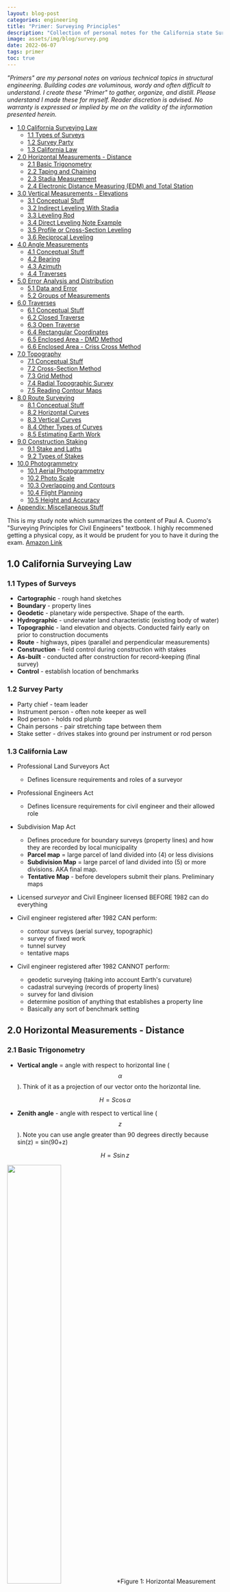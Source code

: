 ```yaml
---
layout: blog-post
categories: engineering
title: "Primer: Surveying Principles"
description: "Collection of personal notes for the California state Survey PE Exam"
image: assets/img/blog/survey.png
date: 2022-06-07
tags: primer
toc: true
---
```


*"Primers" are my personal notes on various technical topics in structural engineering. Building codes are voluminous, wordy and often difficult to understand. I create these "Primer" to gather, organize, and distill. Please understand I made these for myself. Reader discretion is advised. No warranty is expressed or implied by me on the validity of the information presented herein.*

- [1.0 California Surveying Law](#10-california-surveying-law)
  * [1.1 Types of Surveys](#11-types-of-surveys)
  * [1.2 Survey Party](#12-survey-party)
  * [1.3 California Law](#13-california-law)
- [2.0 Horizontal Measurements - Distance](#20-horizontal-measurements---distance)
  * [2.1 Basic Trigonometry](#21-basic-trigonometry)
  * [2.2 Taping and Chaining](#22-taping-and-chaining)
  * [2.3 Stadia Measurement](#23-stadia-measurement)
  * [2.4 Electronic Distance Measuring (EDM) and Total Station](#24-electronic-distance-measuring--edm--and-total-station)
- [3.0 Vertical Measurements - Elevations](#30-vertical-measurements---elevations)
  * [3.1 Conceptual Stuff](#31-conceptual-stuff)
  * [3.2 Indirect Leveling With Stadia](#32-indirect-leveling-with-stadia)
  * [3.3 Leveling Rod](#33-leveling-rod)
  * [3.4 Direct Leveling Note Example](#34-direct-leveling-note-example)
  * [3.5 Profile or Cross-Section Leveling](#35-profile-or-cross-section-leveling)
  * [3.6 Reciprocal Leveling](#36-reciprocal-leveling)
- [4.0 Angle Measurements](#40-angle-measurements)
  * [4.1 Conceptual Stuff](#41-conceptual-stuff)
  * [4.2 Bearing](#42-bearing)
  * [4.3 Azimuth](#43-azimuth)
  * [4.4 Traverses](#44-traverses)
- [5.0 Error Analysis and Distribution](#50-error-analysis-and-distribution)
  * [5.1 Data and Error](#51-data-and-error)
  * [5.2 Groups of Measurements](#52-groups-of-measurements)
- [6.0 Traverses](#60-traverses)
  * [6.1 Conceptual Stuff](#61-conceptual-stuff)
  * [6.2 Closed Traverse](#62-closed-traverse)
  * [6.3 Open Traverse](#63-open-traverse)
  * [6.4 Rectangular Coordinates](#64-rectangular-coordinates)
  * [6.5 Enclosed Area - DMD Method](#65-enclosed-area---dmd-method)
  * [6.6 Enclosed Area - Criss Cross Method](#66-enclosed-area---criss-cross-method)
- [7.0 Topography](#70-topography)
  * [7.1 Conceptual Stuff](#71-conceptual-stuff)
  * [7.2 Cross-Section Method](#72-cross-section-method)
  * [7.3 Grid Method](#73-grid-method)
  * [7.4 Radial Topographic Survey](#74-radial-topographic-survey)
  * [7.5 Reading Contour Maps](#75-reading-contour-maps)
- [8.0 Route Surveying](#80-route-surveying)
  * [8.1 Conceptual Stuff](#81-conceptual-stuff)
  * [8.2 Horizontal Curves](#82-horizontal-curves)
  * [8.3 Vertical Curves](#83-vertical-curves)
  * [8.4 Other Types of Curves](#84-other-types-of-curves)
  * [8.5 Estimating Earth Work](#85-estimating-earth-work)
- [9.0 Construction Staking](#90-construction-staking)
  * [9.1 Stake and Laths](#91-stake-and-laths)
  * [9.2 Types of Stakes](#92-types-of-stakes)
- [10.0 Photogrammetry](#100-photogrammetry)
  * [10.1 Aerial Photogrammetry](#101-aerial-photogrammetry)
  * [10.2 Photo Scale](#102-photo-scale)
  * [10.3 Overlapping and Contours](#103-overlapping-and-contours)
  * [10.4 Flight Planning](#104-flight-planning)
  * [10.5 Height and Accuracy](#105-height-and-accuracy)
- [Appendix: Miscellaneous Stuff](#appendix--miscellaneous-stuff)


This is my study note which summarizes the content of Paul A. Cuomo's "Surveying Principles for Civil Engineers" textbook. I highly recommened getting a physical copy, as it would be prudent for you to have it during the exam. [Amazon Link](https://www.amazon.com/Surveying-Principles-Civil-Engineers-2nd/dp/1888577940)





<div style="page-break-after: always;"></div>

## 1.0 California Surveying Law


### 1.1 Types of Surveys

* **Cartographic** - rough hand sketches
* **Boundary** - property lines
* **Geodetic** - planetary wide perspective. Shape of the earth.
* **Hydrographic** - underwater land characteristic (existing body of water)
* **Topographic** - land elevation and objects. Conducted fairly early on prior to construction documents
* **Route**  - highways, pipes (parallel and perpendicular measurements)
* **Construction** - field control during construction with stakes
* **As-built** - conducted after construction for record-keeping (final survey)
* **Control** - establish location of benchmarks

### 1.2 Survey Party

* Party chief - team leader
* Instrument person - often note keeper as well
* Rod person - holds rod plumb
* Chain persons - pair stretching tape between them
* Stake setter - drives stakes into ground per instrument or rod person


### 1.3 California Law
* Professional Land Surveyors Act
    * Defines licensure requirements and roles of a surveyor
* Professional Engineers Act
    * Defines licensure requirements for civil engineer and their allowed role
* Subdivision Map Act
    * Defines procedure for boundary surveys (property lines) and how they are recorded by local municipality
    * **Parcel map** = large parcel of land divided into (4) or less divisions
    * **Subdivision Map** = large parcel of land divided into (5) or more divisions. AKA final map.
    * **Tentative Map** - before developers submit their plans. Preliminary maps

* Licensed *surveyor* and Civil Engineer licensed BEFORE 1982 can do everything
* Civil engineer registered after 1982 CAN perform:
    * contour surveys (aerial survey, topographic)
    * survey of fixed work
    * tunnel survey
    * tentative maps
* Civil engineer registered after 1982 CANNOT perform:
    * geodetic surveying (taking into account Earth's curvature)
    * cadastral surveying (records of property lines)
    * survey for land division
    * determine position of anything that establishes a property line
    * Basically any sort of benchmark setting












<div style="page-break-after: always;"></div>

## 2.0 Horizontal Measurements - Distance


### 2.1 Basic Trigonometry

* **Vertical angle** = angle with respect to horizontal line ($$\alpha$$). Think of it as a projection of our vector onto the horizontal line.

$$H = S \cos \alpha$$

* **Zenith angle** - angle with respect to vertical line ($$z$$). Note you can use angle greater than 90 degrees directly because sin(z) = sin(90+z)

$$H = S \sin z$$

<img src="/assets/img/blog/survey1.png" style="width:50%;"/>
*Figure 1: Horizontal Measurement Trigonometry*


### 2.2 Taping and Chaining

* Taping and chaining involves two people measuring horizontal distance with **Gunter's chain (66 ft)** or a steel tape. Try to measure horizontal distance directly without using any trigonometry (use a **plumb bob** for leveling)
* Here are some useful unit conversions:

<img src="/assets/img/blog/survey2.png" style="width:50%;"/>
*Figure 2: Common Unit Conversion*

* **1 m = 3.28 ft**
* **1 mile = 5280 ft**
* **1 hectare = 2.472 acre**
* **1 acre = 43560 ft^2**
* **1 cubic yard = 27 ft^3**
* There are three types of tapes: 1.) add tape, 2.) cut tape, and graduated tape. Their main difference is how the last feet is measured and calibrated (see figure below for an illustration. The rear chain-person holds the roll of tape. The forward chain-person holds near the zero mark.

<img src="/assets/img/blog/survey3.png" style="width:60%;"/>
*Figure 3: Different Type of Tape*


* **Temperature correction** can be applied with the following equation. Let c = the correction amount. **To = standard temperature** = 68<sup>o</sup>>F unless otherwise noted.
    * If T > To, the tape is hot and expanded which reads smaller, c is positive, real distance is actually larger
    * If T < To, the tape is cold and contracted which reads bigger, c is negative, real distance is actually smaller

$$c = (6.45 \times 10^{-6}) (T - T_o) L_{measured}$$

$$T_{true} = T_{measured} + c$$

$$T_{measure} = T_{true} - c$$

* **Tape Sag Adjustment** (always negative - actual length is shorter)
    * w = weight of tape (lbs/ft or kg/m)
    * P = pull force (lbs or kg)
    * Don't forget to divide by length (lbs/ft units!)

$$C_s = \frac{w^2L^3}{24P^2}$$

* **Tape Pull Adjustment**
    * Po = standardized pull tension (usually around 15 lbs)
    * A = cross section area of tape
    * E = elastic modulus of steel (30 000 000 psi)


$$C_p = \frac{(P-P_o)L}{EA}$$


* *When tape is measured at an incline. Make sure to correct for S, before calculating H*
* *Pay attention to units for the pull adjustment! Denominator can stay in inches because in^2 and psi cancels out*
* *For distance measurements exceeding tape length, need to add the adjustment from all measurements. For example, 450 ft, we will have (4) adjustment with 100 ft and (1) adjustment with 50 ft*


### 2.3 Stadia Measurement
* Measuring distance with a lens w/ cross-hair and a rod. Distance can be indirectly deduced by reading the gap between cross-hair. **Usually K = 100 ft and C is 0 ft unless otherwise noted**.

$$distance = KI + C$$

* I is the crosshair reading as illustrated below:

<img src="/assets/img/blog/survey4.png" style="width:70%;"/>
*Figure 4: Stadia Cross Hair*

* **Very rare for reading to be level**, more often you the scope is slanted and need to adjust measurements. Referring to the figure below:

<img src="/assets/img/blog/survey5.png" style="width:90%;"/>
*Figure 5: Inclined Stadia Measurement*

1. Reading line AB = I, which is longer than actual because slanted scope
2. Convert to the effective rod intercept by first determining the vertical angle. **Note how the vertical angle corresponds in the figure above** ($$\alpha$$)

    $$I_1 = I \cos(\alpha)$$

3. Now the actual slanted distance (S) can be determined as we've shown before:

    $$S = K I_1 + c = KI \cos(\theta) + c$$

4. Finally let's convert to horizontal and vertical distance. Note vertical distance is to center of rod reading.

    $$H = S \cos(\alpha) = (KI \cos(\alpha) + c) \cos(\alpha)$$

    $$V = S \sin(\alpha) = (KI \cos(\alpha) + c) \sin(\alpha)$$


### 2.4 Electronic Distance Measuring (EDM) and Total Station

* EDM is essentially the high-tech version of stadia that is superior all around. Distance is measured by measuring wavelength of light as it is reflected. Occasionally, some error adjustment is required:
    * Constant prizm offset. Reduce distanced measured by 30 mm to 40 mm (because of internal reflector distance)
    * Varying atmospheric pressure adjustment (measured in ppm)

$$c = L_{measured} \times \frac{ppm}{1000000}$$

* Total station is the even more advanced version that allows for measurement of all distances and angles. No need to take notes when you have a total station.














<div style="page-break-after: always;"></div>

## 3.0 Vertical Measurements - Elevations


### 3.1 Conceptual Stuff

* All elevation is measured with respect to a **datum**. In the US, that datum is based on the Mean Sea Level 1929 Adjustment **(MSL29)** and was updated to **NGVD 88**
* Here are some commonly used terminologies:
    * leveling circuit - our instrument which has a telescope for rod readings. Often rotation is restricted to only vertical axis (i.e. always horizontal)
    * (RR) rod reading
    * (HI) instrument height - usually refers to elevation at sightline. But may also refer to height of equipment itself
    * (BS) backsight - RR at the previous point of measurement. **associated with plus (+)**
    * (FS) foresight - RR at the next point of measurement. **associated with minus (-)**
    * (BM) benchmark - a location where we know the exact elevation (serves as control and error correction)
    * (TBM) temporary benchmark - not official, usually used by individuals for temporary purposes
    * (TP) turning point - point whose elevation is determined prior to moving the level
* Our instrument does not have to be placed in line of FS and BS (rotating 180 degree) each time. But our equipment should always be set up with equal distance to BS and FS to minimize curvature, collimation, and refraction errors. **Having equal distance means the error could balance out.**Curvature error arises because the surface of Earth is curved, but our line of sight is straight.
* If the above is not possible (say that places our instrument in the middle of a river), then use **reciprocal leveling**

<img src="/assets/img/blog/survey6.png" style="width:75%;"/>
*Figure 6: Leveling Instrument*

Referring to the figure above, the procedure for leveling is as follows:

1. We know elevation at point X is 100 ft
2. From RR of BS, we read 4.5 ft 
3. => 100 + 4.5 = 104.5 ft is the elevation of HI

    $$HI = elev_{BS} + BS$$

4. Now rotate to the FS, we read RR of FS as 1.5 ft. Subtract this value to get elevation of FS.
5. => 104.5 - 1.5 = 103 ft is the elevation at Y

    $$elev_{FS} = HI - FS$$

6. Move instrument, FS becomes the new BS, repeat until done

* **Precise Leveling** - high order of accuracy. Used to furnish low-order work. Covers large area. More precise equipment is used.

### 3.2 Indirect Leveling With Stadia

* Use stadia as we have seen in the last chapter, but calculate "V" this time. Then add/subtract by given elevation
* Often we need to adjust by add/subtracting rod and instrument height:

<img src="/assets/img/blog/survey6.5.png" style="width:80%;"/>


### 3.3 Leveling Rod

* Rods can extend up to 13 ft, with 0 at the base. There are two types:
    * **self-reading rod** - Philadelphia rod (most popular)
    * **self-reducing rod** - Lenker rod. No notes need to be taken. Set zero at HI. Value increases from top to bottom

<img src="/assets/img/blog/survey7.png" style="width:100%;"/>
*Figure 7: Type of Leveling Rod*

### 3.4 Direct Leveling Note Example
Here is a sample note taken from the field. Note the sequence of calculation and how BS is associated with (+), and FS is associated with (-). Also note the summation check at the end to ensure no adjustment is needed.

<img src="/assets/img/blog/survey8.png" style="width:90%;"/>
*Figure 8: Leveling Note + Error Correction*

$$\sum BS - \sum FS = elev_{start} - elev_{end}$$

$$Error = Field - Actual$$

Negative (-) error means too short. If the summation above does not calculate out, we need to smear the error in the "adjusted elevation column" as shown above.


### 3.5 Profile or Cross-Section Leveling

Involves obtaining elevation along a perpendicular line (used to determine a cross-section). The surveying note will now have a new column for **side shots (SS)**

$$elev_{SS} = HI - SS$$

<img src="/assets/img/blog/survey9.png" style="width:100%;"/>
*Figure 9: Profile Leveling*

Note we can skip the intermediate SS when calculating TP1. Cannot skip if there is a BS recording


### 3.6 Reciprocal Leveling
Occurs when instrument cannot be placed equi-distance between FS and BS (such as in the middle of a river). We are essentially averaging out the error.

Calculate ELEV with instrument 1, calculate ELEV with instrument 2. Average the results.

<img src="/assets/img/blog/survey10.png" style="width:100%;"/>
*Figure 10: Reciprocal Leveling*














<div style="page-break-after: always;"></div>

## 4.0 Angle Measurements



### 4.1 Conceptual Stuff

* Three types of angle measurements. Internal and exterior angle are shown below. Deflection angle is how much the equipment has rotated.

<img src="/assets/img/blog/survey11.png" style="width:90%;"/>
*Figure 11: Types of Angle Measurements*


### 4.2 Bearing

* **Bearing** = angle with respect to 4 quadrants. The reference **meridian** is usually North. The format of a bearing measurement is usually in the form of (North or South)(rotate toward)(West or East)(e.g. N35<sup>o</sup>>E)
* Interestingly, these quadrants are different from standard mathematics
* **Reverse bearing** = The bearing that is parallel but points in the opposite direction is called a 
* Read questions carefully:

$$Bearing_{BA} \neq Bearing_{AB}$$


<img src="/assets/img/blog/survey12.png" style="width:70%;"/>
*Figure 12: Bearing Angles*

* The reference meridian can be of three types:
    * True - parallel to line drawn from north pole to south pole. Same everywhere on Earth at any point in time
    * Magnetic - taken by compass. Not equal to true meridian! Magnetic pole is constantly changing and depends on where you are on Earth
    * Grid - An imaginary grid is superimposed on to a map. Angle references this grid
* **Magnetic declination** is the difference between True meridian and Magnetic meridian
    * **Agonic line** = Line where magnetic meridian = true meridian
    * **Isogonic line** = The "topographic" line that shows the same magnetic declination is called 

declination = angle from TRUE to MAG

$$TRUE = MAG + DECLINATION$$

<img src="/assets/img/blog/survey13.png" style="width:50%;"/>
*Figure 13: Isogonic Contours*


### 4.3 Azimuth

* Azimuth is a measurement that starts North and rotates **CLOCKWISE** ranging from 0 to 360 degrees.

<img src="/assets/img/blog/survey14.png" style="width:50%;"/>
*Figure 14: Azimuth*

* Same as above, Azimuth can either be 1.) true, 2.) magnetic, or 3.) grid.
* A common mistake is thinking 90 degrees = 180 degrees...


### 4.4 Traverses

* Traversing is the task of relating points through angles and distances. There is **Open Traverse** and **Closed Traverse**


<img src="/assets/img/blog/survey15.png" style="width:70%;"/>
*Figure 15: Open and Closed Traverse*


* For closed traverse, the internal angles must add up to the following where n = number of legs (e.g. triangle = 3)

$$\sum \theta_{interior} = (n-2)(180)$$

We will discuss traverses in detail in Chapter 6.

$$\sum \theta_{exterior} = 360N_{angle} - \sum \theta_{interior}$$
















<div style="page-break-after: always;"></div>

## 5.0 Error Analysis and Distribution


It is impossible to measure things exactly without error. Sources of error can be systematic or random. Here is a list of potential sources:

* Procedure shortcomings
* Care exercised by surveyor
* Equipment calibration frequency
* Weather

**Level of Accuracy** is the measure of uncertainty regarding the survey overall. For any survey, you can exercise an extreme amount of care. In order to establish uniformity and prevent oversurveying (and reduce cost), Caltrans Survey Manual provides detailed specifications for classification of accuracy

<img src="/assets/img/blog/survey16.png" style="width:90%;"/>
*Figure 16: Caltrans Accuracy Standards*

Higher order survey is more accurate, but also take longer and is more costly.

* Accuracy => how close your observed value is to the true value
* Precision => how close together your repeated measurements are to each other (could be precise but inaccurate)



### 5.1 Data and Error

The figure below shows some example angle measurements.

<img src="/assets/img/blog/survey17.png" style="width:60%;"/>
*Figure 17: Error in Measurements*

* **Mean** of the measurements can be calculated as shown:

    $$\mu = \frac{\sum X_i}{N}$$

    * Where $$X_i$$ is the sum of all measurements, N is the number of measurements
    * For multiple angle measurements, simply average the seconds if degree and minute is unchanged.
    * Otherwise, add degree, minute, second separately, then use calculator function to automatically aggregate them. In the example above => 1600 degrees, 240 minutes, 579 seconds, then convert => (1604,9,39)

* **Residual** is the difference between each measurement and the mean (note that residual can be negative). Also sometimes referred to as deviation.

    $$r = X_i - \mu $$

* **Standard Deviation** is a measure of dispersion of data (how flat the bell curve is). One standard deviation of the mean value contains 68.27% of the sample. Variance is defined as $$\sigma^2$$

    $$\sigma = \pm \sqrt{\frac{\sum r^2}{N-1}}$$


<img src="/assets/img/blog/survey18.png" style="width:50%;"/>
*Figure 18: Standard Deviation*

* **Standard Error of the Mean** is a measure of uncertainty regarding the mean and is calculated as a function of sample size and standard deviation. If our sample is the entire population, then the standard error of the mean is zero. Smaller sample size = more uncertainty, and vice versa.

    $$\sigma_m = \pm \frac{\sigma}{\sqrt{N}}$$

    * In the example above, we had 16 measurements and the standard error of the mean is $$\pm 1$$", which means our average value is about 1" plus or minus from the true value. If we made 1,000,000 measurements, we would get even closer to the true value
    * This is what we usually referred to when we say we are uncertain to $$\pm x$$"


### 5.2 Groups of Measurements

Say you have a traverse with 4 courses. Each course you took 20 measurements. In this case:

* Number of groups = 4
* N of each group = 20

The total standard deviation of the entire group is calculated as:

$$\sigma_{sum} = \pm \sqrt{\sigma_1^2 + \sigma_2^2 + \sigma_3^2 + ... + \sigma_n^2}$$

For example, 

$$(10 \pm 0.05) + (15 \pm 0.01) = (25 \pm \sqrt{0.01^2 + 0.05^2})$$


<u>Example 1:</u> A party chief and his chainman can read the tape end to $$\pm 0.01$$ ft with a 100 ft tape. What is the uncertainty in a 1000 ft distance measurement? Note that each tape reading occurs "twice" (one at each end)

* Note that if $$n = 1$$, then $$\sigma_m = \sigma = \pm 0.01$$ ft
* But since the tape reading rely on two readings, the standard deviation needs to be modified slightly: $$\sigma_m = \pm 0.01$$ ft and $$n = 2$$, thus $$\sigma = \sigma_m \sqrt{n} = \pm 0.014$$ ft
* For a series of 10 grouped measurements: $$\sigma_{sum} = \sqrt{0.014^2 \times 10} = \pm 0.04$$ ft

<u>Example 2:</u> Three distance segments measured had uncertainty of +-0.05 ft. Another four distance segments measured had uncertainty of +- 0.1 ft. What is the total uncertainty in the seven segments?

$$\sigma_{sum} = \sqrt{ 0.05^2 \times 3 + 0.1^2 \times 4  } = \pm 0.218 ft$$


<u>Example 3:</u> Error of computing an area. Let L and W be the length of width of a rectangle

$$error = \pm \sqrt{L^2 e_L^2 + W^2 e_W^2}$$















<div style="page-break-after: always;"></div>

## 6.0 Traverses


### 6.1 Conceptual Stuff

Traverse is simply measuring distance and angles. Here are some definitions that you should know:

* **bearings** - horizontal angle measured
* **headings** - horizontal distance measured
* **Course or Leg** - course or leg of a traverse is described by a distance and an angle. The angle may be provided in bearing or azimuth

<img src="/assets/img/blog/survey19.png" style="width:45%;"/>
*Figure 19: Course or Leg*

* **Departure** - change in X-direction
* **Latitude** - change in Y-direction

<img src="/assets/img/blog/survey20.png" style="width:45%;"/>
*Figure 20: Departure and Latitude*


Here is a tip for quicker angle calculation. Think of cosine as projection. Since bearing is always provided with respect to vertical axis (N-S), the following always holds true:

$$latitude = \Delta Y = L \cos(\alpha)$$

$$departure = \Delta X = L \sin(\alpha)$$

Also make sure you assign the correct sign(+,-). If using azimuth, the sign is automatically taken care of.

Given departure and latitude, the overall course length can be calculated using Pythagorean Theorem (easiest), or any trig ratios (sin/cos/tan). This is called **inversing** the course.

$$L = \sqrt{\Delta X^2 + \Delta Y^2}$$


### 6.2 Closed Traverse

Closed traverse involves several courses that ultimately return to the starting point. The algebraic sum of departure and latitude should be zero. But this will never be the case no matter how careful the surveys performed. Error correction will need to be performed.

<img src="/assets/img/blog/survey21.png" style="width:90%;"/>
*Figure 21: Closed Traverse Notes Example*

The procedure for balancing a closed traverse is lengthy and involves 1.) first balancing bearing angle with interior angle 2.) then balancing departure and latitude, 3.) then balancing bearing angle again along with length based on adjusted dep. and lat. The procedure is as follows:

1. First balance the interior angles $$(n-2)\times 180^o$$
2. Revise bearing of each course based on adjusted interior angle (*adjusted bearing*)
3. Compute departure and latitude based on adjusted bearing (*uncorrected dep. & lat. based on adjusted bearing in the previous step*)
4. Compute error in departure (dx) and latitude (dy)
5. Adjust departure and latitude using compass rule (*adjusted dept. & lat.*)
6. Finally recalculate length and bearing angle with the adjusted departure and latitude (*length and bearing recalculated*)


There are three methods for error adjustment of closed traverses:

1. **transit rule** - adjustment in proportion to latitude. Use when angular measurement is considered more reliable

    $$C_x = \frac{lat_i}{\sum |lat_i|} \times dx$$

    $$C_y = \frac{lat_i}{\sum |lat_i|} \times dy$$

2. **compass rule** - adjustment in proportion to leg distance. Use when angular and linear measurements have equal reliability. Regarded as superior to transit rule.

    $$C_x = \frac{l}{L} \times dx$$

    $$C_y = \frac{l}{L} \times ly$$

    where:
    * "l" here is the length of a single course. NOT cumulative as was the case for open-traverse correction
    * "L" is the total length of traverse (perimeter)
    * "dx" and "dy" are the errors in dep. and lat.

3. **method of least square** - can be used in all cases and utilizes curve fitting. Mostly done through computer software. Too tedious by hand



To illustrate this process, we will do an example. Balance the following closed traverse with compass rule:

<img src="/assets/img/blog/survey22.png" style="width:50%;"/>
*Figure 22: Example Problem for Closed Traverse*

1. Balancing interior angle

    <img src="/assets/img/blog/survey22-1.png" style="width:65%;"/>

2. Adjust interior angle

    <img src="/assets/img/blog/survey22-2.png" style="width:65%;"/>

3. Compute new bearing based on adjusted interior angle

    <img src="/assets/img/blog/survey22-3.png" style="width:100%;"/>

4. Compute latitude and longitude based on bearing in step 3

    <img src="/assets/img/blog/survey22-4.png" style="width:90%;"/>

5. Calculate total and relative closure error

    <img src="/assets/img/blog/survey22-5.png" style="width:75%;"/>

6. Use Compass Rule to get adjusted lat. & dep. (Measured - True). Negative means too short.

    <img src="/assets/img/blog/survey22-6.png" style="width:90%;"/>

7. Recalculate final length and bearing angle

    <img src="/assets/img/blog/survey22-7.png" style="width:90%;"/>


### 6.3 Open Traverse

Open traverse does not start and end at the same location. It can be balanced only if the start and end points are known.

<img src="/assets/img/blog/survey23.png" style="width:45%;"/>
*Figure 23: Open Traverse*

The adjustment procedure is as noted:

1. Calculate the difference between calculated and known coordinates (dx, dy)
2. Compute total and relative error of closure

    $$d_{total} = \sqrt{dx^2 + dy^2}$$

    $$d_{relative} = \frac{d_{total}}{L}$$

3. Correction to departure is calculated as:

    $$C_x = \frac{l}{L} dx$$

4. Correction to latitude is calculated as:

    $$C_y = \frac{l}{L} dy$$

    where:

    "l" is the **cumulative** distance from the beginning point
    
    "L" is the total traverse distance

5. Correct the northings (Y-axis) based on the above equations
6. Correct the eastings (X-axis) based on the above equations
7. Compute the adjusted rectangular coordinates (pay attention to signs)
8. Adjust the length and bearing of each course accordingly based on the adjusted grid

$$\alpha = tan^{-1} (\frac{x_2 - x_1}{y_2 - y_1})$$

$$L = \sqrt{(x_2 - x_1)^2 + (y_2 - y_1)^2}$$



### 6.4 Rectangular Coordinates

Often, a coordinate (x,y) is assigned to the starting point. From the departure and latitude measurements, the coordinate of every other point can be determined. The process is simple but pay attention to signs! And:

$$departure = \Delta X$$

$$latitude = \Delta Y$$



### 6.5 Enclosed Area - DMD Method

Closed traverses must be balanced before calculating its area. The most common method is called **Double Meridian Distance** (DMD) method. Area is calculated by summing the product of latitude and DMD for each course.

$$A = \frac{\sum lat_i \times DMD_i}{2}$$

* Reference meridian (a vertical line) is drawn at the most westerly point
* Meridian Distance (MD) is the distance between this vertical line, to the mid point of any course. Refer to the figure below
* Make sure to calculate DMD for each course separately to avoid having error propagate through your calculation
* Divide by 43560 to convert from ft2 to acres

<img src="/assets/img/blog/survey24.png" style="width:95%;"/>
*Figure 24: DMD Method for Calculating Enclosed Area*


### 6.6 Enclosed Area - Criss Cross Method

Another more numerically convenient way of calculating enclosed area is the Criss Cross Method. But we need to get the grid (x,y) coordinates first before we can use this method. An example of this method is shown below.

<img src="/assets/img/blog/survey25.png" style="width:95%;"/>
*Figure 25: Criss Cross Method for Calculating Enclosed Area*

A couple of COMMON ERRORS when applying criss-cross method
* Repeat the first point!
* Notice that "y" is on the first column
* Remember to divide by 2
* Translate all points to the top right quadrant before computing










<div style="page-break-after: always;"></div>

## 7.0 Topography


### 7.1 Conceptual Stuff

* **Topography** - process of mapping elevations and physical features of a site in plan view. Also sometimes include annotations of natural or man-made features
* **Horizontal Control** - known point of line such as property line, centerline of highway, streets, etc.
* **Vertical Control** - known elevation/datum. Usually use the National Vertical Geodetic Datum (NVGD 1929) or the North American Vertical Datum of 1988 (NAVD 88)
* Four methods:
    1. Cross-section method - great for roads
    2. Grid method - great for contour
    3. Radial method - great for single point of interest
    4. Radiation method - fastest

There is also photogrammetry which involve aerial photos. We will discuss this further in future chapters.


### 7.2 Cross-Section Method

* Mostly used for roads. Cross sections for elevations are taken at right angles (offset lines). Refer to the figure below. 

<img src="/assets/img/blog/survey26.png" style="width:100%;"/>
*Figure 26: Cross Section Method*

* Baseline (horizontal control) is usually the proposed centerline of a road or highway. Features and other point of interest are fully described in terms of:
    * vertical (its elevation)
    * horizontal (station along baseline + offset distance to feature)


### 7.3 Grid Method

* Method involves superimposing a grid onto an area of interest (divided into series of square regions). Refer to the figure below.

<img src="/assets/img/blog/survey27.png" style="width:80%;"/>
*Figure 27: Grid Method*

* Determine elevation at every intersection point. Then enter the data into a software to generate contour plot


### 7.4 Radial Topographic Survey

* Method commonly used to map a special point of interest. Start at a known point/elevation. Use stadia or total station an traverse to point of interest.


### 7.5 Reading Contour Maps

* Contour maps show lines of equal elevation
* The direction of a contour at any point is at right angles to the direction of steepest slope
* Contour lines cannot cross each other
* Slope (or gradient) can be determined by dividing elevation change by horizontal distance:

$$slope = \frac{\Delta elev}{\Delta x}$$

* Profile is kind of like a section cut on the contour:

<img src="/assets/img/blog/survey28.png" style="width:50%;"/>
*Figure 28: Contour Profile*

The figure below shows some of the common features of contour plot that you should recognize.

<img src="/assets/img/blog/survey29.png" style="width:100%;"/>
*Figure 29: Common Contour Features*














<div style="page-break-after: always;"></div>

## 8.0 Route Surveying


### 8.1 Conceptual Stuff

Route surveying usually involve two types of curves:
* **Horizontal curves** - curves in direction (e.g. ramps of highway or bridge)
    * mathematically circular
    * straight portions are called **tangents**
* **Vertical curves** - changes in elevation and slope
    * mathematically equal-tangent-parabolic
    * curve can be sag or crest

<img src="/assets/img/blog/survey29.1.png" style="width:50%;"/>


### 8.2 Horizontal Curves

Equation and elements of a circular horizontal curve is shown below:

<img src="/assets/img/blog/survey30.png" style="width:100%;"/>
*Figure 30: Horizontal Curve*

Some other equations:

* Area enclosed within "E" region shaped like a boomerang:

$$A = R^2 (\tan(I/2) - I(\frac{\pi}{360}))$$

* Area of polygon inscribed by R and T:

$$A = \frac{R}{2} \times T \times 2T$$

* Area of curve sector:

$$A = \frac{I}{360} \pi R^2$$

* Finding station of EC from PI

$$sta_{EC} = sta_{PI} - T + L$$

Note we CANNOT do sta_PI + T because length of curve is not equal to 2T!


Notations:
* C = long chord length from start to finish (straight line)
* D = degree of curvature
* E = external distance
* I (or $$\Delta$$) = interior angle, intersection angle
* I/2 = full deflection angle for the long chord
* L = length of curve
* M = middle ordinate
* PC (or TC or BC) = START. point of curvature, tangent-to-curve, beginning-of-curve
* PI (or V) = point of intersection, vertex, intersection of tangents
* POC = any point on the curve
* PT (or CT or EC) = END. point of tangency, curve-to-tangent, end of curve
* R = radius of curve
* T = tangent distance. Semi-tangent. (see diagram)


<u>Degree of Curvature</u>

Degree of curvature (D) is a measure of rate of change of rotation. Usually it is stated mathematically as 1 over radius of curvature:

$$\kappa = \frac{1}{\rho}$$

However, we like to express curvature as "degree per station" rather than per feet. Note how there is a direct relationship between D and R (knowing one automatically reveals the other)

$$D = \kappa = \frac{100 ft}{R} [radian]$$

$$D = \frac{5729.6^o}{R} [degrees]$$

For railroad projects with very large radius, the chord basis may be preferred:

$$sin(\frac{D}{2}) = \frac{50 ft}{R}$$


<u>Deflection Angle</u>

In the process of laying out a road, construction stakes must be installed at BC and EC and along the road at full stations (sometimes half if turn is sharp). 

**Deflection angle** is defined as the angle between the tangent and a chord (see figure below for clarification)

<img src="/assets/img/blog/survey31.png" style="width:50%;"/>
*Figure 31: Deflection Angle*

* highlighted area can be calculated as area of sector minus the triangle

$$A = (\frac{I}{360} \pi R^2 ) - (R^2 sin(I) /2)$$

* $$\alpha$$ in the figure above is I, but could actually be any point on the curve
* $$\beta$$ is another useful geometric property to keep in mind

In essence, what we want is for any two points on a curve, how much should we turn? And what is the arc length between them?


<img src="/assets/img/blog/survey32.png" style="width:50%;"/>
*Figure 32: Deflection Angle Between Any Two Points*

The deflection angle ($$\delta$$) between point A and B is simply the arc length divided by the radius divide by 2:

$$\alpha = \frac{(AB)_{arc}}{R} [radians]$$

$$\alpha = \frac{(AB)_{arc}}{R} \times \frac{180}{\pi} [degrees]$$

$$\delta = \alpha /2$$

The chord length between point A and B:

$$(AB)_{chord} = 2 R sin(\delta)$$

The deflection angle per full station can be calculated as:

$$\delta = \frac{1}{2} \times \frac{100 ft}{R} [radians]$$

$$\delta = \frac{1}{2} \times \frac{100 ft}{R} \times \frac{180}{\pi} [degrees]$$

Another useful parameter is deflection angle per foot. To get the deflection angle at any station, simply multiply this value by the distance from BC to the point under consideration:

$$\delta /ft = \frac{I/2}{L}$$


From this exercise, we can sight the entire curve at BC by specifying how much to turn, and the corresponding chord distance.


<u>Tangent Offset</u>

Tangent offset can be calculated via the following

<img src="/assets/img/blog/survey33.png" style="width:75%;"/>
*Figure 33: Tangent Offsets*


### 8.3 Vertical Curves

Vertical curves are used to transition between grades. They can be symmetric or asymmetric. However, point V is always equidistant to PVC and PVT

<img src="/assets/img/blog/survey34.png" style="width:100%;"/>
*Figure 34: Vertical Curves*

Notations:
* BVC, PVC = beginning of curve
* EVC, PVT = end of curve
* g1 = starting grade (%)
* g2 = ending grade (%)
* L = HORIZONTAL length of curve
* M = middle ordinate (usually very small)
* V, PI, PVI = vertex point

Since the grade typically very small. The chord distance (BVC to V and V to EVC) is essentially equal to the length of the curve.

Elevation of every point on the curve can be defined using a parabolic equation. A parabolic curve is completely defined by two grades and a horizontal length.

NOTE: r can be negative as is the case in crest curves.

$$r = \frac{g_2 - g_1}{L}$$

$$y_{BVC} = y_{PVI} + g_1 (L/2)$$

$$y_{elev} = (r/2)x^2 +g_1 x + y_{BVC}$$

$$x_{crit} = \frac{-g1}{r}$$

$$M = \frac{|g_1-g_2| L}{8}$$

Units for length in stations (**sta**):
* $$g_1, g_2$$ is in whole percents (e.g. 2, -1.5)
* $$L, x$$ is in stations (e.g. 5.0, 6.5, 10.0)
* $$y_{BVC}$$ elevation is in feet

Units for length in feet (**ft**):
* $$g_1, g_2$$ is in decimals (e.g. 0.02, -0.015)
* $$L, x$$ is in ft (e.g. 500, 650, 1000)
* $$y_{BVC}$$ elevation is in feet

If elevation at PVI is given, can simply use the straight grade lines to back-calculate elevation at BVC or EVC. Length to BVC or EVC is usually taken to be equidistant. Remember station is in horizontal distance.

$$y_{BVC} = y_{PVI} + g_1 L_1$$

If the curve is not symmetric, you may need to solve the length of curve on either side of PVI first:

<img src="/assets/img/blog/survey35.png" style="width:50%;"/>
*Figure 35: Solving for BVC and EVC Location Given Different Slopes*

A spreadsheet table could be set up to organize calculation:

<img src="/assets/img/blog/survey36.png" style="width:50%;"/>
*Figure 36: Vertical Curve Elevation Calculation Table*

Sample calculation for sta unit:

$$456.08 = (0.625/2)(3.5)^2 - (1.5)(3.5) + 457.5$$

Sample calculation for feet unit:

$$456.08 = (0.0000625/2)(350)^2 - (0.015)(350) + 457.5$$



### 8.4 Other Types of Curves

* **Compound Horizontal Curve** - two horizontal curve of different radius that lie on the same tangent. Analyze as two separate curves. All previous equations apply

<img src="/assets/img/blog/survey36.1.png" style="width:50%;"/>

* **Reverse Horizontal Curve** - same as above but the second curve flips curvature

<img src="/assets/img/blog/survey36.2.png" style="width:50%;"/>

* **Spiral Horizontal Curve** - Used to produce gradual transition from tangent to circular

<img src="/assets/img/blog/survey36.3.png" style="width:50%;"/>

  * TS = tangent to spiral
  * LS = length of spiral
  * SC = spiral to circle
  * $$\theta_s$$ = interior angle of spiral
  * D = curvature of circle
  * Length of spiral recommended to be a function of approach speed of vehicles. V is in mph, R is in feet

$$LS = \frac{1.6 (V)^3}{R}$$

  * LS can also be calculated as:

$$LS = \frac{100 \theta_s}{D/2}$$

  * Deflection angle for setting out the spiral can be calculated as:

$$\alpha = \frac{\theta_s}{3} \times (L/LS)^2$$

* **Asymmetrical Vertical Curve** - tangents are not equal. Analyze as two separate curves joined at the point of compound vertical curve (PCVC). Refer to page 67 of Cuomo text for more information and equations.

<img src="/assets/img/blog/survey36.4.png" style="width:50%;"/>



### 8.5 Estimating Earth Work

There are two common methods for estimating amount of soil to be cut or filled between stations. Remember to divide by 27 to convert to cubic yards.

$$VOLUME => \frac{1 \; yd^3}{27 \; ft^3}$$

$$AREA => \frac{1 yd^2}{9 ft^2}$$

<u>Average End Method</u>

<img src="/assets/img/blog/survey37.png" style="width:40%;"/>
*Figure 37: Earthwork Calculation Cross Section Area*

Conservative and quick method. Usually over-estimates the soil. Essentially average the two end areas multiply by length.

$$V = \frac{A_1 + A_2}{2} \times L \; [ft^3]$$

In some cases, one of the end area could be 0 which results in a pyramid rather than a prism. Use this formula instead if that is the case:

$$V = \frac{A_{base}}{3} \times L \; [ft^3]$$

<u>Prismoidal Method</u>

<img src="/assets/img/blog/survey38.png" style="width:100%;"/>
*Figure 38: Prismoidal Method*

If the ground is very irregular, or the two end areas differ drastically, the prismoidal method could be better. Essentially we interpolate a cross-section between the two ends, and a weighted average is taken. Usually produces smaller volume than average-end method.

$$V = \frac{A_1 + 4A_m + A_2}{6} \times L \; [ft^3]$$


<u>General Formula for Highway Sections</u>

<img src="/assets/img/blog/survey112.png" style="width:100%;"/>

$$A = c (\frac{d_L + d_R}{2}) + b (\frac{h_L + h_R}{4})$$


The formula above is a simplified express from the following sequence:

<img src="/assets/img/blog/survey111.png" style="width:100%;"/>



<u>Effect of Shrinkage</u>

Sometimes effect of shrinkage and swell are considered in earthwork calculations.

* (1) Bank volume = natural state
* (2) Loose volume = volume when its in the trucks, disturbed and loose
* (3) Compacted volume = volume after compaction
* Swell = (2) / (1)
* Shrinkage = (3) / (1)

<u>Mass Diagram</u>

Mass diagrams are often produced to best plan hauling schedules.

The grade is represented as y(x), then the mass ordinate is the integration of y(x) that shows the cumulative volume. Let the width of a profile slice be b(x):

$$V = \int_{0}^{x} b(x) y(x) dx$$

<img src="/assets/img/blog/survey105.png" style="width:70%;"/>










<div style="page-break-after: always;"></div>

## 9.0 Construction Staking


### 9.1 Stake and Laths

Stakes are placed by surveyor to guide contractors in laying out the construction project. 

* A topographic survey must be performed prior to staking to establish horizontal and vertical datum
* In some cases, construction staking is critically important:
    * Determining earthwork quantities. Need to ensure correct vertical measurement. Very expensive mistake...
    * Determining elevation for drainage devices. Mistake in staking for concrete gutter (which only has 0.25% slope) could lead to inadequate drainage

Stakes (Ginneys) are usually small 1" by 2" spikes that is drilled into the ground.

Laths (Ground stakes) are the actual poles containing information. They are about 2" by 36" in dimension.

<img src="/assets/img/blog/survey39.png" style="width:40%;"/>
*Figure 39: Stake and Lath*

Fundamentally, the goal of construction staking is simple. Present information on a stick in the most concise and terse way possible. You should be familiar with some short-hands but in general just know there are often deviations from common practice and this isn't exactly a science.

Some possible information shown on a stake (not exhaustive at all)
* Station or line - horizontal location of the stake (e.g. 25+00, property line)
* Offset - some stakes must be offset from the actual location because it would otherwise impede construction (e.g. 3.00 to curb face, 10 to cl pipe)
* Cut (C) or fill (F) - indicates whether to excavate or fill or keep as is (grade) (e.g. C 1.75 to top of curb, F 1.96 to top of wall)
* Elevation - Elevation at top of stake is marked on the lath (e.g. elev = 123.76)


### 9.2 Types of Stakes

<u>Slope Stakes</u>

* Slope stakes - used to indicate earthwork involved in creating a nice slope. Here are some example interpretations:

<img src="/assets/img/blog/survey40.png" style="width:100%;"/>
*Figure 40: Reading Slope Stakes*

Some definitions:
* 2:1 => 2 Horizontal : 1 Vertical
* 1/2 => 1 Vertical / 2 Horizontal
* 40% => 40 Vertical / 100 Horizontal
* **Toe** - bottom of slope
* **Top** - top of slope
* **Catch Point** - where slope intersect with existing ground
* **Hinge Point** - Upper or lower limit of the slope, usually shoulder of a road (see next figure for illustration)
* **Slope Ratio** - HORIZONTAL:VERTICAL
* **RPSS** - reference point slope stake. The offset stake

<img src="/assets/img/blog/survey41.png" style="width:100%;"/>
*Figure 41: Some Slope Definitions*



<u>Other Types of Stakes</u>

* Contour stakes - Used to demarcate contour lines
* Rough grade stakes - Used to control dirt grade. Not very important and is only good to nearest 0.10 ft 
* Blue tops - Stakes set at a predetermined elevation. Also called "finished grade stakes"
* Building layout stakes - Offset stakes used to demarcate building footprint
* Sewer or storm drain stakes - Offset stake to demarcate sewer or storm drain lines. Usually offset by about 10 ft. Otherwise could be damaged or moved during construction
* Wall stakes - Offset stake used to demarcate retaining wall
* Curb stakes - Offset stake for curbs. Usually smaller offset (3 ft) and placed fairly close to each other (25 ft maybe closer for tighter bends). They are a drainage device so care must be taken
* Catch basin (manhole) stakes - Offset stakes. Again must take extreme care because it is a drainage device and portions of it is cast monolithically with the curb

























<div style="page-break-after: always;"></div>

## 10.0 Photogrammetry


### 10.1 Aerial Photogrammetry

Aerial photogrammetry involves taking measurements of site using photos taken on an airplane. Result is a topographic map with contours, elevations, and features.

* Quick but not as precise
* Does not work in wooded area
* Since multiple photographs must be taken, they need to be stitched together (known as a stereo photo)with a **stereoplotter**
* Therefore, photos must overlap a specific amount. Overlapping photographs are called **models**

In order have proper map scale. A series of control network should be established on the ground. 
* AERIAL PHOTOGRAMMETRY: Minimum of **(3) vertical control** not in a straight line, and **(2) horizontal control** in overlap. Suggest using (5) each for redundancy
* GPS control survey: 3H minimum spread out (4 for kinetic GPS), 2V minimum on opposite ends. 
* Control point is known as a **monument** and should be large and clear. Usually a large cross painted on the ground. Length of cross hair should be at least 1/1000. So for a 1:7200 scale => 7.2 ft

<img src="/assets/img/blog/survey42.png" style="width:50%;"/>
*Figure 42: Control Point Cross Hair*

* Alternatively, can avoid control point by using existing landmarks such as curbs, sidewalks, prominent rocks, etc. This is called **post-marking**.
* Contours can be generated using elevation models and interpolation


### 10.2 Photo Scale

Scales are expressed in two forms. Note that the two are equivalent. Convert feet to inches to go between the two.
* 1 in = 250 ft
* 1:3000

REMEMBER to multiply by 12. For example:

$$\frac{6 in}{7900 ft} = 1 in : 1317 ft = 1 in : 15800 in = 1:15800$$

Scale of the photo (S) is dependent on two factors:
* Camera focal length (F)
* Flight altitude (H)

<img src="/assets/img/blog/survey43.png" style="width:50%;"/>
*Figure 43: Photo Scale in Aerial Photogrammetry*

For most project, camera focal length is fixed (**typically 6 in focal length** with 93 degrees field of view). Thus the variable is flight height (H).

$$H = H_{datum} - \mbox{ground elev above sea level}$$

$$H = \frac{f}{S}$$

Pay attention to the units!



### 10.3 Overlapping and Contours

To stitch two photos together, an object must show up in at least two photos (i.e. overlap). How much overlap should be provided? The common practice is to use the **neat model** which provides:

$$\mbox{forward overlap} = 60 \% $$

$$\mbox{side overlap} = 30 \% $$

$$\mbox{overlap} = \frac{\mbox{lap width}}{9 in}$$

**By default, photos are 9 in by 9 in**

<img src="/assets/img/blog/survey44.png" style="width:100%;"/>
*Figure 44: Model Coverage*

For a 9"x9" photograph, the coverage provided by neat model is:

$$(9 in)(0.4) = 3.6 \mbox{in forward} = 4320 ft$$

$$(9 in)(0.7) = 6.3 \mbox{in side} = 7560 ft$$

$$coverage = 749.8 \; acre$$

A **intervalometer** is used to automatically trigger the camera at pre-determined intervals.


At the start of most projects, the designers must provide a desired map scale (S) and **contour interval (CI)**. Tighter CI usually means more detail is desired. The ratio between flying altitude and CI is known as **C-factor**

$$\mbox{C-factor} = \frac{H}{CI}$$

Or CI and C-factors are given and you need to find the flying height. Then knowing the focal length, we can calculate the photo scale.

$$H = CI \times \mbox{C-factor}$$

$$S = \frac{f}{H}$$

There is another factor called the **D-factor** which is just the ratio of photo scale to map scale. Most plotters have a D factor between 5 to 8.

$$\mbox{map scale} = \frac{S}{\mbox{D-factor}}$$



### 10.4 Flight Planning

<img src="/assets/img/blog/survey45.png" style="width:50%;"/>
*Figure 45: Flight Planning*

In the project area shown above, set up required flight information given the client wants 4 ft contours. The plotter will have a C-factor of 1500. Camera will have focal length of 6 in:

1. Determine flying height (H)

    $$H = CI \times \mbox{C-factor} = (4)(1500) = 6000 ft$$

2. Determine photo scale (S)

    $$S = \frac{f}{H} = \frac{6 in}{6000 ft} \rightarrow \mbox{1 in = 1000 ft} \rightarrow \mbox{1:12000}$$

3. Determine side and forward coverage using neat model. Note that 60% overlap = 40% new information! REMEMBER (100% - overlap)

    $$\mbox{forward coverage} = (9 in)(40 \%) = 3.6 \mbox{ in per photo}$$

    $$\mbox{forward coverage} = (3.6 in)(1000 ft/in) = 3600 ft$$

    $$\mbox{side coverage} = (9 in)(70 \%) = 6.3 \mbox{ in per photo}$$

    $$\mbox{side coverage} = (6.3 in)(1000 ft/in) = 6300 ft$$

4. Determine number of flight lines => 2 lines (use smaller dimension for flight lines)

    $$N_{line} = \frac{width}{coverage} = 10560/6300 = 1.7 = 2.0$$

5. Determine number of models along each line => 6 models

    $$N_{model} = \frac{length}{coverage} = 21120/3600 = 5.9 = 6.0$$

    In total, there will be 12 models required

6. Determine total number of photos required which is 1 more per line for stereoscopic coverage:

    $$N_{photos} = ({N_{model}}+1)(N_{line}) = (7)(2) = 14 \mbox{photos required}$$




### 10.5 Height and Accuracy

Photogrammetrist will plan a **control scheme**, which is the ideal location to place monuments. 

<img src="/assets/img/blog/survey46.png" style="width:50%;"/>
*Figure 46: Placement of Control Points*



The flying height we calculated before (H) is the **height above mean terrain (AMT)**. Another useful height to calculate is the **height above sea level (ASL)**:

$$ASL = AMT + \mbox{elevation of mean terrain from sea level}$$

The following standards of accuracy must be met when using aerial photogrammetry: (note: compare scale by just using the decimal representation)
* Vertical:
    * Contour - half contour interval error in not more than 10% of points tested
    * Spot elevation - 90% of all spot elevation shall be accurate to within 1/4 of contour interval
* Horizontal:
    * Scale larger than 1/2000 (e.g. 1/100), 1/30 of an inch error in not more than 10% of points tested
    * Scale smaller than 1/2000 (e.g. 1/10000), 1/50 of an inch error in not more than 10% of points tested
    * Note (1:100) > (1:12000). Calculate fraction. Don't just look at denominator



Larger Scale = More Zoom!

* Small Scale (e.g. 1:12000)
    * Map of USA
* Large Scale (e.g. 1:100)
    * Map of San Francisco










<div style="page-break-after: always;"></div>

## Appendix: Miscellaneous Stuff


### Angle Conversion

* Degree, Minute, Seconds Formula. Use built-in calculator function instead of calculating manually

$$decimal = degree + minute/60 + second/3600$$

* To convert the other way, for example 58.666 degrees:
    * 58 degrees
    * 0.666*60 = 39.96, round down to 39 minute
    * (0.666 - 39/60 ) * 3600 = 57.6, round to 57 seconds
    * 58 degrees, 39 minutes, 57 seconds


### Unit Conversion
* 1 acre = 43560 ft^2
* 1 cubic yard = 27 ft^3


### Geometry Formulas:

* Area of triangle calculation, height does not need to reside within triangle:

<img src="/assets/img/blog/survey102.png" style="width:30%;"/>

* Area of triangle given 3 sides (Heron Formula):

<img src="/assets/img/blog/survey104.png" style="width:90%;"/>

* Sine and Cosine Law:

<img src="/assets/img/blog/survey101.png" style="width:60%;"/>

* Area of Trapezoid:

<img src="/assets/img/blog/survey103.png" style="width:50%;"/>

* Sector of a circle ($$\theta$$ is the central angle, $$A_o$$ is the area of full circle, R is radius, D is diameter)

<img src="/assets/img/blog/survey107.png" style="width:25%;"/>

$$A = \frac{\theta_{deg}}{360} A_o = \frac{\theta_{rad}}{2 \pi} A_o$$

$$A = \frac{Arc}{\pi D} A_o$$

* Arc Length

$$Arc = \frac{\theta_{deg}}{360} (\pi D) = R \theta_{rad}$$

* Volume of right-circular cone

$$V = \pi r^2 \frac{h}{3}$$

<img src="/assets/img/blog/survey106.png" style="width:25%;"/>



### Earth Curvature and Refraction Correction

Note the negative sign for refraction correction. Also D is in feet.

$$C_{curv} = 0.0239 \frac{D}{1000}^2$$

$$C_{refr} = -0.0033 \frac{D}{1000}^2$$

$$C_{total} = C_{curv} + C_{refr}$$


### Sea Level Adjustment Factor

$$SLAF = \frac{r}{r + elev}$$

$$L_{converted} = SLAF \times L_{measured}$$

* r = 20,906,000 ft (radius of Earth)
* elev = elevation above sea level in ft















### Things From Practice Problems:

GPS, GIS and other technologies

* **Robotic total station** - tracks prism automatically and can be operated by one person
* **Real Time Kinematic GPS** - Can be operated by one person via rover receiver. Commonly used for construction surveying. Static GPS is more accurate but too slow (about 5 min per point). Static has 0.02 ft accuracy whereas RTK has 0.1 ft accuracy.
* **CORS point** - permanently recording GPS station
* GPS Errors. Weather cannot impact GPS precision but atmospheric conditions does. Refraction and electromagnetic interference does! Dilution of precision occurs if satellites are too close to each other.
* GIS data type: raster = img, vector = coordinates, metadata = data about the data
* Digital orthophoto = photo image in which every pixel is in its correct map position
* Aerial Triangulation = process of determining the ground coordinates of artificial points marked on the emulsion of an aerial photo
* Planimetric Map = plan view of any drawing. Does not contain any elevation information


Standards

* **Lambert Conformal Conic** - projection of California state plane system
* **US survey foot** was introduced in the North American Datum of 1983 (NAD83) because the typical foot was not accurate enough in the NAD 1927. 3937/1200 is more accurate than 10 ft = 3.048 m. In the past, the baseline was based on Gunter Chains.
* **Metes and Bounds Description** = legal description involving complete perimeter of a piece of land (bearing and length)
* Legal definition of property = depends on intent of the parties to a conveyance
* **NVGD 29** vertical datum (old) was adjusted to fit 26 mean sea level stations. Used prior to 1991
* **NAVD 88** vertical datum (new) held one point fixed – Father Point Rimouski. Fixed to a tidal benchmark in Quebec. Supersedes NVGD 29
* NAD adjustments were purely horizontal and does not affect stationing which is relative



Underground Utilities

* Potholing is the most accurate way of finding underground utilities. Conduct field investigation first. Potholing usually occurs later on
* Underground Service Alert (Dig Alert) - a non-profit that will help identify location of underground utilities with spray paint. Not depth information though
* A pipe has three different elevations:
    * Invert elevation = bottom inner
    * obvert elevation = top inner
    * crown elevation = top outer


Miscellaneous

* Map scale of 0.99 means 100 ft indicated is actually 100/0.99 = 101 ft
* Vertical control accuracy listed from most accurate to least:
    * Global regional geodynamics
    * Basic framework
    * Secondary network
    * General area
    * Local control
* For short distances, tape is preferred over total station.
* Trigonometric leveling does not have high precision compared to BS/FS because of refraction in the atmosphere
* **Invar strip** - material used to achieve highest precision in leveling for tapes and rods
* **Transits** are old instruments used to measure horizontal distance and vertical angle, but read from a vernier scale (caliper)
* **Double transit** - (double centering) best method for extending a straight line with theodolite (inverting a transit)
* **Two-peg test** - is used to determine mislevelment of line of sight of the leveling device
* **3-Wire Leveling** - very precise. Basically differential leveling w/ 3 readings for BS and FS
* Angular resolution looking through a scope can be calculated as:

$$tan(\alpha) = \frac{\Delta RR}{H}$$

